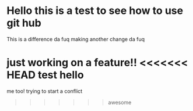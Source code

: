  # Hello this is a test to see how to use git hub
 This is a difference da fuq
making another change da fuq

just working on a feature!!
<<<<<<< HEAD
test
hello
=======
me too!
trying to start a conflict
>>>>>>> awesome
